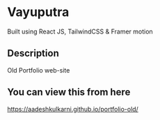 # Vayuputra

Built using React JS, TailwindCSS & Framer motion


## Description

Old Portfolio web-site

## You can view this from here
https://aadeshkulkarni.github.io/portfolio-old/

